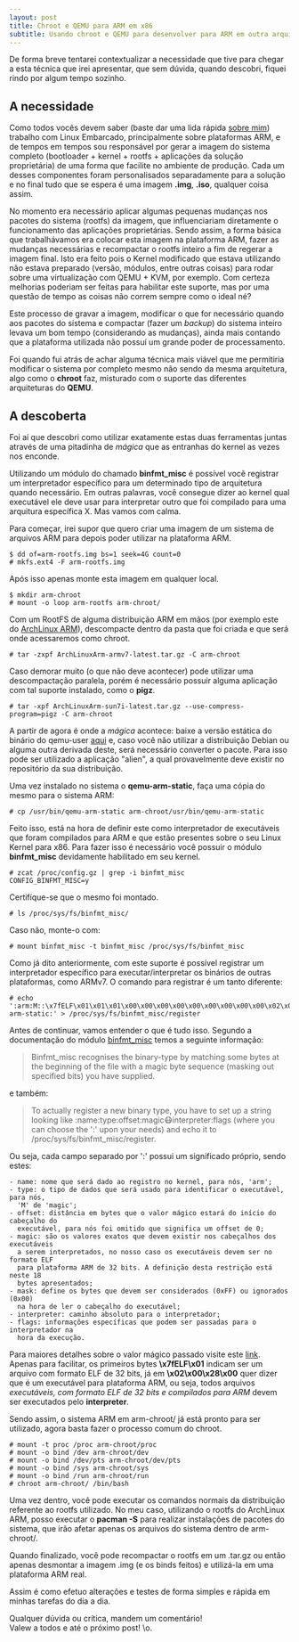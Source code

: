 ```yaml
---
layout: post
title: Chroot e QEMU para ARM em x86 
subtitle: Usando chroot e QEMU para desenvolver para ARM em outra arquitetura
---
```


De forma breve tentarei contextualizar a necessidade que tive para chegar a esta
técnica que irei apresentar, que sem dúvida, quando descobri, fiquei rindo por 
algum tempo sozinho.

## A necessidade 

Como todos vocês devem saber (baste dar uma lida rápida [sobre
mim](/sobre)) trabalho com Linux Embarcado, principalmente sobre
plataformas ARM, e de tempos em tempos sou responsável por gerar a imagem do
sistema completo (bootloader + kernel + rootfs + aplicações da solução
proprietária) de uma forma que facilite no ambiente de produção. Cada um desses
componentes foram personalisados separadamente para a solução e no final tudo
que se espera é uma imagem **.img**, **.iso**, qualquer coisa assim. 

No momento era necessário aplicar algumas pequenas mudanças nos pacotes do
sistema (rootfs) da imagem, que influenciariam diretamente o funcionamento das
aplicações proprietárias. Sendo assim, a forma básica que trabalhávamos era
colocar esta imagem na plataforma ARM, fazer as mudanças necessárias e
recompactar o rootfs inteiro a fim de regerar a imagem final. Isto era feito
pois o Kernel modificado que estava utilizando não estava preparado (versão,
módulos, entre outras coisas) para rodar sobre uma virtualização com QEMU + KVM,
por exemplo. Com certeza melhorias poderiam ser feitas para habilitar este
suporte, mas por uma questão de tempo as coisas não correm sempre como o ideal
né? 

Este processo de gravar a imagem, modificar o que for necessário quando aos
pacotes do sistema e compactar (fazer um _backup_) do sistema inteiro levava um
bom tempo (considerando as mudanças), ainda mais contando que a plataforma
utilizada não possuí um grande poder de processamento.

Foi quando fui atrás de achar alguma técnica mais viável que me permitiria
modificar o sistema por completo mesmo não sendo da mesma arquitetura, algo como
o **chroot** faz, misturado com o suporte das diferentes arquiteturas do 
**QEMU**.

## A descoberta

Foi aí que descobri como utilizar exatamente estas duas ferramentas juntas
através de uma pitadinha de _mágica_ que as entranhas do kernel as vezes nos
enconde.

Utilizando um módulo do chamado **binfmt_misc** é possível você registrar um
interpretador específico para um determinado tipo de arquitetura quando
necessário. Em outras palavras, você consegue dizer ao kernel qual executável
ele deve usar para interpretar outro que foi compilado para uma arquitura
específica X. Mas vamos com calma.

Para começar, irei supor que quero criar uma imagem de um sistema de arquivos
ARM para depois poder utilizar na plataforma ARM.

```
$ dd of=arm-rootfs.img bs=1 seek=4G count=0
# mkfs.ext4 -F arm-rootfs.img
```

Após isso apenas monte esta imagem em qualquer local.

```
$ mkdir arm-chroot
# mount -o loop arm-rootfs arm-chroot/
```

Com um RootFS de alguma distribuição ARM em mãos (por exemplo este do [ArchLinux
ARM](br2.mirror.archlinuxarm.org/os/ArchLinuxARM-armv7-latest.tar.gz)),
descompacte dentro da pasta que foi criada e que será onde acessaremos como
chroot.

```
# tar -zxpf ArchLinuxArm-armv7-latest.tar.gz -C arm-chroot
```

Caso demorar muito (o que não deve acontecer) pode utilizar uma descompactação
paralela, porém é necessário possuir alguma aplicação com tal suporte instalado,
como o **pigz**.

```
# tar -xpf ArchLinuxArm-sun7i-latest.tar.gz --use-compress-program=pigz -C arm-chroot
```

A partir de agora é onde a _mágica_ acontece: baixe a versão estática do binário
do qemu-user [aqui](https://packages.debian.org/sid/qemu-user-static) e, caso 
você não utilizar a distribuição Debian ou alguma outra derivada deste, será 
necessário converter o pacote. Para isso pode ser utilizado a aplicação "alien",
a qual provavelmente deve existir no repositório da sua distribuição.

Uma vez instalado no sistema o **qemu-arm-static**, faça uma cópia do mesmo para
o sistema ARM:

```
# cp /usr/bin/qemu-arm-static arm-chroot/usr/bin/qemu-arm-static
```

Feito isso, está na hora de definir este como interpretador de executáveis que 
foram compilados para ARM e que estão presentes sobre o seu Linux Kernel para 
x86. Para fazer isso é necessário você possuir o módulo **binfmt_misc** 
devidamente habilitado em seu kernel.

```
# zcat /proc/config.gz | grep -i binfmt_misc
CONFIG_BINFMT_MISC=y
```

Certifíque-se que o mesmo foi montado.

```
# ls /proc/sys/fs/binfmt_misc/
```

Caso não, monte-o com:

```
# mount binfmt_misc -t binfmt_misc /proc/sys/fs/binfmt_misc 
```

Como já dito anteriormente, com este suporte é possível registrar um
interpretador específico para executar/interpretar os binários de outras 
plataformas, como ARMv7. O comando para registrar é um tanto diferente:

```
# echo ':arm:M::\x7fELF\x01\x01\x01\x00\x00\x00\x00\x00\x00\x00\x00\x00\x02\x00\x28\x00:\xff\xff\xff\xff\xff\xff\xff\x00\xff\xff\xff\xff\xff\xff\xff\xff\xfe\xff\xff\xff:/usr/bin/qemu-arm-static:' > /proc/sys/fs/binfmt_misc/register
```

Antes de continuar, vamos entender o que é tudo isso. Segundo a documentação do 
módulo [binfmt_misc](https://www.kernel.org/doc/Documentation/binfmt_misc.txt) 
temos a seguinte informação:

> Binfmt_misc recognises the binary-type by matching some bytes at the beginning
  of the file with a magic byte sequence (masking out specified bits) you have 
  supplied.  

e também:

> To actually register a new binary type, you have to set up a string looking 
  like :name:type:offset:magic:mask:interpreter:flags (where you can choose the 
  ':' upon your needs) and echo it to /proc/sys/fs/binfmt_misc/register.

Ou seja, cada campo separado por ':' possui um significado próprio, sendo estes:

```
- name: nome que será dado ao registro no kernel, para nós, 'arm';
- type: o tipo de dados que será usado para identificar o executável, para nós, 
  'M' de 'magic';
- offset: distância em bytes que o valor mágico estará do início do cabeçalho do 
  executável, para nós foi omitido que significa um offset de 0;
- magic: são os valores exatos que devem existir nos cabeçalhos dos executáveis 
  a serem interpretados, no nosso caso os executáveis devem ser no formato ELF
  para plataforma ARM de 32 bits. A definição desta restrição está neste 18 
  bytes apresentados;
- mask: define os bytes que devem ser considerados (0xFF) ou ignorados (0x00) 
  na hora de ler o cabeçalho do executável;
- interpreter: caminho absoluto para o interpretador;
- flags: informações específicas que podem ser passadas para o interpretador na
  hora da execução.
```

Para maiores detalhes sobre o valor mágico passado visite este 
[link](https://en.wikipedia.org/wiki/Executable_and_Linkable_Format). Apenas para 
facilitar, os primeiros bytes **\x7fELF\x01** indicam ser um arquivo com formato
ELF de 32 bits, já em **\x02\x00\x28\x00** quer dizer que é um executável para
plataforma ARM, ou seja, todos arquivos _executáveis, com formato ELF de 32 
bits e compilados para ARM_ devem ser executados pelo **interpreter**.

Sendo assim, o sistema ARM em arm-chroot/ já está pronto para ser utilizado,
agora basta fazer o processo comum do chroot.

```
# mount -t proc /proc arm-chroot/proc
# mount -o bind /dev arm-chroot/dev
# mount -o bind /dev/pts arm-chroot/dev/pts
# mount -o bind /sys arm-chroot/sys
# mount -o bind /run arm-chroot/run
# chroot arm-chroot/ /bin/bash
```

Uma vez dentro, você pode executar os comandos normais da distribuição referente
ao rootfs utilizado. No meu caso, utilizando o rootfs do ArchLinux ARM, posso 
executar o **pacman -S** para realizar instalações de pacotes do sistema, que 
irão afetar apenas os arquivos do sistema dentro de arm-chroot/.

Quando finalizado, você pode recompactar o rootfs em um .tar.gz ou então apenas 
desmontar a imagem .img (e os binds feitos) e utilizá-la em uma plataforma ARM 
real. 

Assim é como efetuo alterações e testes de forma simples e rápida em minhas 
tarefas do dia a dia.

Qualquer dúvida ou crítica, mandem um comentário!  
Valew a todos e até o próximo post! \o.
